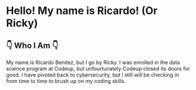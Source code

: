 # Hello! My name is Ricardo! (Or Ricky)
## 👇 Who I Am 👇
My name is Ricardo Benitez, but I go by Ricky. I was enrolled in the data science program at Codeup, but unfourtunately Codeup closed its doors for good. I have pivoted back to cybersecurity, but I still will be checking in from time to time to brush up on my coding skills.

